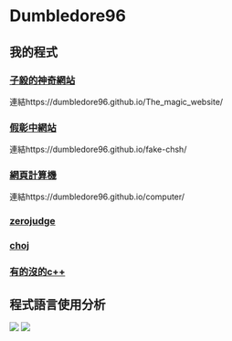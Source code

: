 # Dumbledore96
## 我的程式
### [子毅的神奇網站](https://github.com/dumbledore96/The_magic_website) 
連結https://dumbledore96.github.io/The_magic_website/
### [假彰中網站](https://github.com/dumbledore96/fake-chsh)
連結https://dumbledore96.github.io/fake-chsh/
### [網頁計算機](https://github.com/dumbledore96/computer)
連結https://dumbledore96.github.io/computer/
### [zerojudge](https://github.com/dumbledore96/zerojudge)
### [choj](https://github.com/dumbledore96/choj)
### [有的沒的c++](https://github.com/dumbledore96/some_cpp)
## 程式語言使用分析
![](https://github-readme-stats.vercel.app/api/top-langs/?username=dumbledore96&theme=radical) 
![](https://github-profile-summary-cards.vercel.app/api/cards/profile-details?username=dumbledore96&theme=nord_dark)
